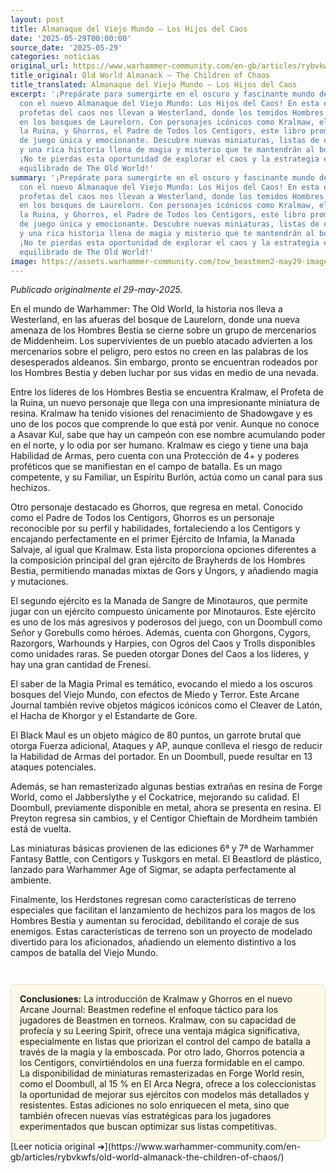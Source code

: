 ```yaml
---
layout: post
title: Almanaque del Viejo Mundo – Los Hijos del Caos
date: '2025-05-29T00:00:00'
source_date: '2025-05-29'
categories: noticias
original_url: https://www.warhammer-community.com/en-gb/articles/rybvkwfs/old-world-almanack-the-children-of-chaos/
title_original: Old World Almanack – The Children of Chaos
title_translated: Almanaque del Viejo Mundo – Los Hijos del Caos
excerpt: '¡Prepárate para sumergirte en el oscuro y fascinante mundo de The Old World
  con el nuevo Almanaque del Viejo Mundo: Los Hijos del Caos! En esta entrega, los
  profetas del caos nos llevan a Westerland, donde los temidos Hombres Bestia acechan
  en los bosques de Laurelorn. Con personajes icónicos como Kralmaw, el Profeta de
  la Ruina, y Ghorros, el Padre de Todos los Centigors, este libro promete una experiencia
  de juego única y emocionante. Descubre nuevas miniaturas, listas de ejército agresivas
  y una rica historia llena de magia y misterio que te mantendrán al borde de tu asiento.
  ¡No te pierdas esta oportunidad de explorar el caos y la estrategia en el juego
  equilibrado de The Old World!'
summary: '¡Prepárate para sumergirte en el oscuro y fascinante mundo de The Old World
  con el nuevo Almanaque del Viejo Mundo: Los Hijos del Caos! En esta entrega, los
  profetas del caos nos llevan a Westerland, donde los temidos Hombres Bestia acechan
  en los bosques de Laurelorn. Con personajes icónicos como Kralmaw, el Profeta de
  la Ruina, y Ghorros, el Padre de Todos los Centigors, este libro promete una experiencia
  de juego única y emocionante. Descubre nuevas miniaturas, listas de ejército agresivas
  y una rica historia llena de magia y misterio que te mantendrán al borde de tu asiento.
  ¡No te pierdas esta oportunidad de explorar el caos y la estrategia en el juego
  equilibrado de The Old World!'
image: https://assets.warhammer-community.com/tow_beastmen2-may29-image5_wide-qckvkcjzzq.jpg
---
```


*Publicado originalmente el 29-may-2025.*


En el mundo de Warhammer: The Old World, la historia nos lleva a Westerland, en las afueras del bosque de Laurelorn, donde una nueva amenaza de los Hombres Bestia se cierne sobre un grupo de mercenarios de Middenheim. Los supervivientes de un pueblo atacado advierten a los mercenarios sobre el peligro, pero estos no creen en las palabras de los desesperados aldeanos. Sin embargo, pronto se encuentran rodeados por los Hombres Bestia y deben luchar por sus vidas en medio de una nevada.

Entre los líderes de los Hombres Bestia se encuentra Kralmaw, el Profeta de la Ruina, un nuevo personaje que llega con una impresionante miniatura de resina. Kralmaw ha tenido visiones del renacimiento de Shadowgave y es uno de los pocos que comprende lo que está por venir. Aunque no conoce a Asavar Kul, sabe que hay un campeón con ese nombre acumulando poder en el norte, y lo odia por ser humano. Kralmaw es ciego y tiene una baja Habilidad de Armas, pero cuenta con una Protección de 4+ y poderes proféticos que se manifiestan en el campo de batalla. Es un mago competente, y su Familiar, un Espíritu Burlón, actúa como un canal para sus hechizos.

Otro personaje destacado es Ghorros, que regresa en metal. Conocido como el Padre de Todos los Centigors, Ghorros es un personaje reconocible por su perfil y habilidades, fortaleciendo a los Centigors y encajando perfectamente en el primer Ejército de Infamia, la Manada Salvaje, al igual que Kralmaw. Esta lista proporciona opciones diferentes a la composición principal del gran ejército de Brayherds de los Hombres Bestia, permitiendo manadas mixtas de Gors y Ungors, y añadiendo magia y mutaciones.

El segundo ejército es la Manada de Sangre de Minotauros, que permite jugar con un ejército compuesto únicamente por Minotauros. Este ejército es uno de los más agresivos y poderosos del juego, con un Doombull como Señor y Gorebulls como héroes. Además, cuenta con Ghorgons, Cygors, Razorgors, Warhounds y Harpies, con Ogros del Caos y Trolls disponibles como unidades raras. Se pueden otorgar Dones del Caos a los líderes, y hay una gran cantidad de Frenesí.

El saber de la Magia Primal es temático, evocando el miedo a los oscuros bosques del Viejo Mundo, con efectos de Miedo y Terror. Este Arcane Journal también revive objetos mágicos icónicos como el Cleaver de Latón, el Hacha de Khorgor y el Estandarte de Gore.

El Black Maul es un objeto mágico de 80 puntos, un garrote brutal que otorga Fuerza adicional, Ataques y AP, aunque conlleva el riesgo de reducir la Habilidad de Armas del portador. En un Doombull, puede resultar en 13 ataques potenciales.

Además, se han remasterizado algunas bestias extrañas en resina de Forge World, como el Jabberslythe y el Cockatrice, mejorando su calidad. El Doombull, previamente disponible en metal, ahora se presenta en resina. El Preyton regresa sin cambios, y el Centigor Chieftain de Mordheim también está de vuelta.

Las miniaturas básicas provienen de las ediciones 6ª y 7ª de Warhammer Fantasy Battle, con Centigors y Tuskgors en metal. El Beastlord de plástico, lanzado para Warhammer Age of Sigmar, se adapta perfectamente al ambiente.

Finalmente, los Herdstones regresan como características de terreno especiales que facilitan el lanzamiento de hechizos para los magos de los Hombres Bestia y aumentan su ferocidad, debilitando el coraje de sus enemigos. Estas características de terreno son un proyecto de modelado divertido para los aficionados, añadiendo un elemento distintivo a los campos de batalla del Viejo Mundo.

<div style="margin-top:3em;padding:1em;background:#fef8e6;border:1px solid #eadbbd;border-radius:8px;">
<strong>Conclusiones:</strong> La introducción de Kralmaw y Ghorros en el nuevo Arcane Journal: Beastmen redefine el enfoque táctico para los jugadores de Beastmen en torneos. Kralmaw, con su capacidad de profecía y su Leering Spirit, ofrece una ventaja mágica significativa, especialmente en listas que priorizan el control del campo de batalla a través de la magia y la emboscada. Por otro lado, Ghorros potencia a los Centigors, convirtiéndolos en una fuerza formidable en el campo. La disponibilidad de miniaturas remasterizadas en Forge World resin, como el Doombull, al 15 % en El Arca Negra, ofrece a los coleccionistas la oportunidad de mejorar sus ejércitos con modelos más detallados y resistentes. Estas adiciones no solo enriquecen el meta, sino que también ofrecen nuevas vías estratégicas para los jugadores experimentados que buscan optimizar sus listas competitivas.
</div>
[Leer noticia original ➜](https://www.warhammer-community.com/en-gb/articles/rybvkwfs/old-world-almanack-the-children-of-chaos/)
